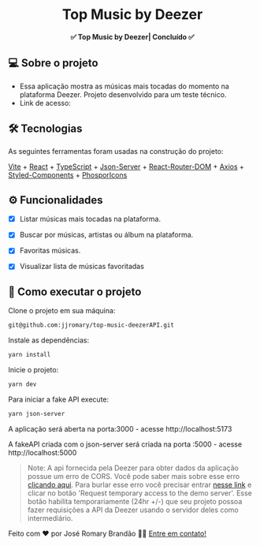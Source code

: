 </p>
<h1 align="center">
   Top Music by Deezer  
</h1>

<h4 align="center"> 
	✅  Top Music by Deezer| Concluído ✅
</h4>


</p>

## 💻 Sobre o projeto

 - Essa aplicação mostra as músicas mais tocadas do momento na plataforma Deezer. Projeto desenvolvido para um teste técnico.
 - Link de acesso: 


## 🛠 Tecnologias

As seguintes ferramentas foram usadas na construção do projeto:


 [Vite](https://vitejs.dev/) + [React](https://reactjs.org/) + [TypeScript](https://www.typescriptlang.org/) + [Json-Server](https://github.com/typicode/json-server) + [React-Router-DOM](https://reactrouter.com/en/main) + [Axios](https://axios-http.com/ptbr/docs/intro) + [Styled-Components](https://styled-components.com/) + [PhosporIcons](https://phosphoricons.com/)
 
 ## ⚙️ Funcionalidades

- [x] Listar músicas mais tocadas na plataforma.
- [x] Buscar por músicas, artistas ou álbum na plataforma.
- [x] Favoritas músicas.
- [x] Visualizar lista de músicas favoritadas


## 🚀 Como executar o projeto

Clone o projeto em sua máquina: 
```sh 
git@github.com:jjromary/top-music-deezerAPI.git
```

Instale as dependências: 
```sh 
yarn install
```

Inicie o projeto: 
```sh
yarn dev
````

Para iniciar a fake API execute:
```sh 
yarn json-server
```

A aplicação será aberta na porta:3000 - acesse http://localhost:5173

A fakeAPI criada com o json-server será criada na porta :5000 - acesse http://localhost:5000

> Note: A api fornecida pela Deezer para obter dados da aplicação possue um erro de CORS. Você pode saber mais sobre esse erro [clicando aqui](https://developer.mozilla.org/en-US/docs/Web/HTTP/CORS). Para burlar esse erro você precisar entrar [nesse link](https://cors-anywhere.herokuapp.com/corsdemo) e clicar no botão 'Request temporary access to the demo server'. Esse botão habilita temporariamente (24hr +/-) que seu projeto possoa fazer requisições a API da Deezer usando o servidor deles como intermediário.  




Feito com ❤️ por José Romary Brandão 👋🏽 [Entre em contato!](https://www.linkedin.com/in/joseromarybrandao/)


